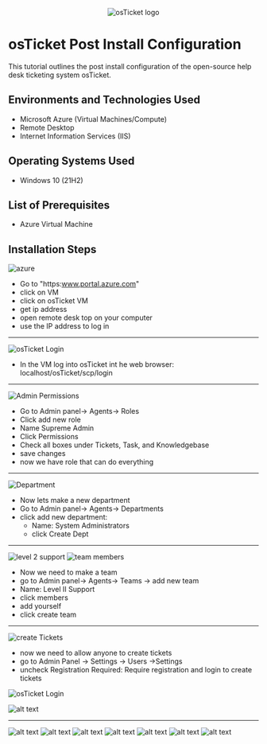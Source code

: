 <p align="center">
    <img src="https://i.imgur.com/Clzj7Xs.png" alt="osTicket logo"/>
</p>

# osTicket Post Install Configuration

This tutorial outlines the post install configuration of the open-source help desk ticketing system osTicket.

## Environments and Technologies Used

- Microsoft Azure (Virtual Machines/Compute)
- Remote Desktop
- Internet Information Services (IIS)

## Operating Systems Used

- Windows 10 (21H2)

## List of Prerequisites

- Azure Virtual Machine

## Installation Steps

![azure](https://i.imgur.com/0TDG5uH.png)

- Go to "https:www.portal.azure.com"
- click on VM
- click on osTicket VM
- get ip address
- open remote desk top on your computer
- use the IP address to log in

--- 

![osTicket Login](./adminLogin.png)

- In the VM log into osTicket int he web browser:
    localhost/osTicket/scp/login

---

![Admin Permissions](./adminPermissions.jpeg)

- Go to Admin panel-> Agents-> Roles
- Click add new role
- Name Supreme Admin
- Click Permissions
- Check all boxes under Tickets, Task, and Knowledgebase
- save changes
- now we have role that can do everything

--- 

![Department](./department.jpeg)

- Now lets make a new department
- Go to Admin panel-> Agents-> Departments
- click add new department:
    - Name: System Administrators
    - click Create Dept

--- 

![level 2 support](./level2Support.jpeg)
![team members](./teamMembers.jpeg)

- Now we need to make a team
- go to Admin panel-> Agents-> Teams -> add new team
- Name: Level II Support
- click members
- add yourself
- click create team

---

![create Tickets](./createTickets.jpeg)

- now we need to allow anyone to create tickets
- go to Admin Panel -> Settings -> Users ->Settings
- uncheck Registration Required: Require registration and login to create tickets 














![osTicket Login](./adminSettings.jpeg)


![alt text](https://i.imgur.com/XHteqdt.png")

--- 
![alt text](https://i.imgur.com/dGK0RVM.png")
![alt text](https://i.imgur.com/cYzWBD2.png")
![alt text](https://i.imgur.com/H1q2Fdh.png")
![alt text](https://i.imgur.com/8WTOSre.png")
![alt text](https://i.imgur.com/xOprA9f.png")
![alt text](https://i.imgur.com/LpjCaLd.png")
![alt text](https://i.imgur.com/kB7rts2.png")
